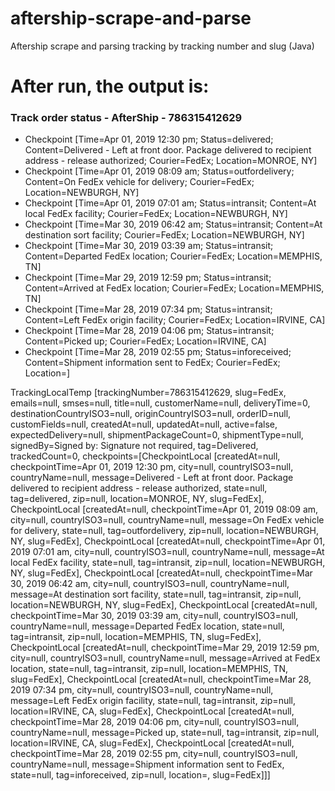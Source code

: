 # aftership-scrape-and-parse
Aftership scrape and parsing tracking by tracking number and slug (Java)
<div>
  <h1>After run, the output is: </h1>
  <div>
  <h3>Track order status - AfterShip - 786315412629</h3>
    <ul>
      <li>Checkpoint [Time=Apr 01, 2019 12:30 pm; Status=delivered; Content=Delivered - Left at front door. Package delivered to recipient address - release authorized; Courier=FedEx; Location=MONROE, NY]</li>
      <li>Checkpoint [Time=Apr 01, 2019 08:09 am; Status=outfordelivery; Content=On FedEx vehicle for delivery; Courier=FedEx; Location=NEWBURGH, NY]</li>
      <li>Checkpoint [Time=Apr 01, 2019 07:01 am; Status=intransit; Content=At local FedEx facility; Courier=FedEx; Location=NEWBURGH, NY]</li>
      <li>Checkpoint [Time=Mar 30, 2019 06:42 am; Status=intransit; Content=At destination sort facility; Courier=FedEx; Location=NEWBURGH, NY]</li>
      <li>Checkpoint [Time=Mar 30, 2019 03:39 am; Status=intransit; Content=Departed FedEx location; Courier=FedEx; Location=MEMPHIS, TN]</li>
      <li>Checkpoint [Time=Mar 29, 2019 12:59 pm; Status=intransit; Content=Arrived at FedEx location; Courier=FedEx; Location=MEMPHIS, TN]</li>
      <li>Checkpoint [Time=Mar 28, 2019 07:34 pm; Status=intransit; Content=Left FedEx origin facility; Courier=FedEx; Location=IRVINE, CA]</li>
      <li>Checkpoint [Time=Mar 28, 2019 04:06 pm; Status=intransit; Content=Picked up; Courier=FedEx; Location=IRVINE, CA]</li>
      <li>Checkpoint [Time=Mar 28, 2019 02:55 pm; Status=inforeceived; Content=Shipment information sent to FedEx; Courier=FedEx; Location=]</li>
    </ul>
  <p>TrackingLocalTemp [trackingNumber=786315412629, slug=FedEx, emails=null, smses=null, title=null, customerName=null, deliveryTime=0, destinationCountryISO3=null, originCountryISO3=null, orderID=null, customFields=null, createdAt=null, updatedAt=null, active=false, expectedDelivery=null, shipmentPackageCount=0, shipmentType=null, signedBy=Signed by: Signature not required, tag=Delivered, trackedCount=0, checkpoints=[CheckpointLocal [createdAt=null, checkpointTime=Apr 01, 2019 12:30 pm, city=null, countryISO3=null, countryName=null, message=Delivered - Left at front door. Package delivered to recipient address - release authorized, state=null, tag=delivered, zip=null, location=MONROE, NY, slug=FedEx], CheckpointLocal [createdAt=null, checkpointTime=Apr 01, 2019 08:09 am, city=null, countryISO3=null, countryName=null, message=On FedEx vehicle for delivery, state=null, tag=outfordelivery, zip=null, location=NEWBURGH, NY, slug=FedEx], CheckpointLocal [createdAt=null, checkpointTime=Apr 01, 2019 07:01 am, city=null, countryISO3=null, countryName=null, message=At local FedEx facility, state=null, tag=intransit, zip=null, location=NEWBURGH, NY, slug=FedEx], CheckpointLocal [createdAt=null, checkpointTime=Mar 30, 2019 06:42 am, city=null, countryISO3=null, countryName=null, message=At destination sort facility, state=null, tag=intransit, zip=null, location=NEWBURGH, NY, slug=FedEx], CheckpointLocal [createdAt=null, checkpointTime=Mar 30, 2019 03:39 am, city=null, countryISO3=null, countryName=null, message=Departed FedEx location, state=null, tag=intransit, zip=null, location=MEMPHIS, TN, slug=FedEx], CheckpointLocal [createdAt=null, checkpointTime=Mar 29, 2019 12:59 pm, city=null, countryISO3=null, countryName=null, message=Arrived at FedEx location, state=null, tag=intransit, zip=null, location=MEMPHIS, TN, slug=FedEx], CheckpointLocal [createdAt=null, checkpointTime=Mar 28, 2019 07:34 pm, city=null, countryISO3=null, countryName=null, message=Left FedEx origin facility, state=null, tag=intransit, zip=null, location=IRVINE, CA, slug=FedEx], CheckpointLocal [createdAt=null, checkpointTime=Mar 28, 2019 04:06 pm, city=null, countryISO3=null, countryName=null, message=Picked up, state=null, tag=intransit, zip=null, location=IRVINE, CA, slug=FedEx], CheckpointLocal [createdAt=null, checkpointTime=Mar 28, 2019 02:55 pm, city=null, countryISO3=null, countryName=null, message=Shipment information sent to FedEx, state=null, tag=inforeceived, zip=null, location=, slug=FedEx]]]</p>
  </div>
</div>
